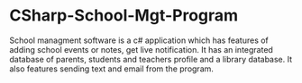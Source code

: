 # CSharp-School-Mgt-Program
School managment software is a c# application which has features of adding school events or notes, get live notification. It has an integrated database of parents, students and teachers profile and a library database. It also features sending text and email from the program. 
